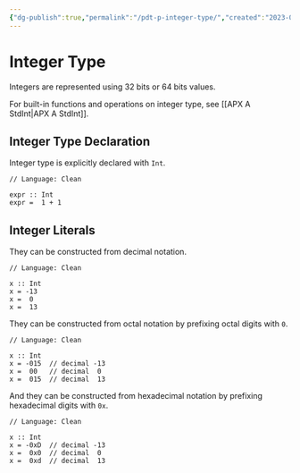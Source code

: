 ```yaml
---
{"dg-publish":true,"permalink":"/pdt-p-integer-type/","created":"2023-07-03T14:26:33.060+07:00","updated":"2023-07-24T23:16:33.629+07:00"}
---
```



# Integer Type

Integers are represented using 32 bits or 64 bits values.

For built-in functions and operations on integer type, see [[APX A StdInt\|APX A StdInt]].

## Integer Type Declaration

Integer type is explicitly declared with `Int`.

```Clean
// Language: Clean

expr :: Int
expr =  1 + 1
```

## Integer Literals

They can be constructed from decimal notation.

```Clean
// Language: Clean

x :: Int
x = -13
x =  0
x =  13
```

They can be constructed from octal notation by prefixing octal digits with `0`.

```Clean
// Language: Clean

x :: Int
x = -015  // decimal -13
x =  00   // decimal  0
x =  015  // decimal  13
```

And they can be constructed from hexadecimal notation by prefixing hexadecimal digits with `0x`.

```Clean
// Language: Clean

x :: Int
x = -0xD  // decimal -13
x =  0x0  // decimal  0
x =  0xd  // decimal  13
```


